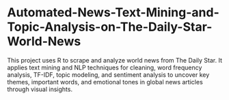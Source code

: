 # Automated-News-Text-Mining-and-Topic-Analysis-on-The-Daily-Star-World-News
This project uses R to scrape and analyze world news from The Daily Star. It applies text mining and NLP techniques for cleaning, word frequency analysis, TF-IDF, topic modeling, and sentiment analysis to uncover key themes, important words, and emotional tones in global news articles through visual insights.
